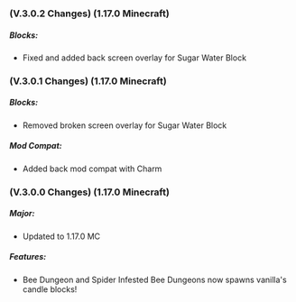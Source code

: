 ### **(V.3.0.2 Changes) (1.17.0 Minecraft)**

##### Blocks:
* Fixed and added back screen overlay for Sugar Water Block


### **(V.3.0.1 Changes) (1.17.0 Minecraft)**

##### Blocks:
* Removed broken screen overlay for Sugar Water Block

##### Mod Compat:
* Added back mod compat with Charm


### **(V.3.0.0 Changes) (1.17.0 Minecraft)**

##### Major:
* Updated to 1.17.0 MC

##### Features:
* Bee Dungeon and Spider Infested Bee Dungeons now spawns vanilla's candle blocks!
